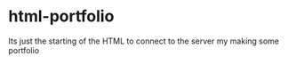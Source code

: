 # html-portfolio
Its just the starting of the HTML to connect to the server my making some portfolio
